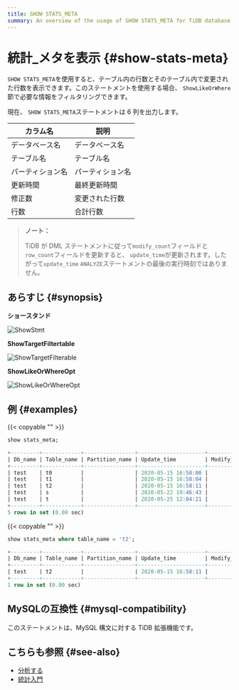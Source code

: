 ```yaml
---
title: SHOW STATS_META
summary: An overview of the usage of SHOW STATS_META for TiDB database.
---
```


# 統計_メタを表示 {#show-stats-meta}

`SHOW STATS_META`を使用すると、テーブル内の行数とそのテーブル内で変更された行数を表示できます。このステートメントを使用する場合、 `ShowLikeOrWhere`節で必要な情報をフィルタリングできます。

現在、 `SHOW STATS_META`ステートメントは 6 列を出力します。

| カラム名     | 説明       |
| -------- | -------- |
| データベース名  | データベース名  |
| テーブル名    | テーブル名    |
| パーティション名 | パーティション名 |
| 更新時間     | 最終更新時間   |
| 修正数      | 変更された行数  |
| 行数       | 合計行数     |

> **ノート：**
>
> TiDB が DML ステートメントに従って`modify_count`フィールドと`row_count`フィールドを更新すると、 `update_time`が更新されます。したがって`update_time` `ANALYZE`ステートメントの最後の実行時刻ではありません。

## あらすじ {#synopsis}

**ショースタンド**

![ShowStmt](/media/sqlgram/ShowStmt.png)

**ShowTargetFiltertable**

![ShowTargetFilterable](/media/sqlgram/ShowTargetFilterable.png)

**ShowLikeOrWhereOpt**

![ShowLikeOrWhereOpt](/media/sqlgram/ShowLikeOrWhereOpt.png)

## 例 {#examples}

{{< copyable "" >}}

```sql
show stats_meta;
```

```sql
+---------+------------+----------------+---------------------+--------------+-----------+
| Db_name | Table_name | Partition_name | Update_time         | Modify_count | Row_count |
+---------+------------+----------------+---------------------+--------------+-----------+
| test    | t0         |                | 2020-05-15 16:58:00 |            0 |         0 |
| test    | t1         |                | 2020-05-15 16:58:04 |            0 |         0 |
| test    | t2         |                | 2020-05-15 16:58:11 |            0 |         0 |
| test    | s          |                | 2020-05-22 19:46:43 |            0 |         0 |
| test    | t          |                | 2020-05-25 12:04:21 |            0 |         0 |
+---------+------------+----------------+---------------------+--------------+-----------+
5 rows in set (0.00 sec)
```

{{< copyable "" >}}

```sql
show stats_meta where table_name = 't2';
```

```sql
+---------+------------+----------------+---------------------+--------------+-----------+
| Db_name | Table_name | Partition_name | Update_time         | Modify_count | Row_count |
+---------+------------+----------------+---------------------+--------------+-----------+
| test    | t2         |                | 2020-05-15 16:58:11 |            0 |         0 |
+---------+------------+----------------+---------------------+--------------+-----------+
1 row in set (0.00 sec)
```

## MySQLの互換性 {#mysql-compatibility}

このステートメントは、MySQL 構文に対する TiDB 拡張機能です。

## こちらも参照 {#see-also}

-   [<a href="/sql-statements/sql-statement-analyze-table.md">分析する</a>](/sql-statements/sql-statement-analyze-table.md)
-   [<a href="/statistics.md">統計入門</a>](/statistics.md)
